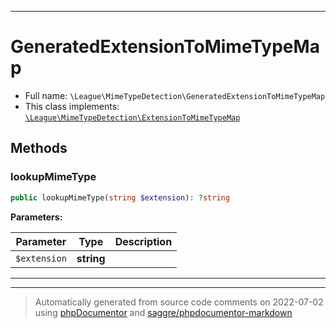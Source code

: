 ***

# GeneratedExtensionToMimeTypeMap





* Full name: `\League\MimeTypeDetection\GeneratedExtensionToMimeTypeMap`
* This class implements:
[`\League\MimeTypeDetection\ExtensionToMimeTypeMap`](./ExtensionToMimeTypeMap.md)




## Methods


### lookupMimeType



```php
public lookupMimeType(string $extension): ?string
```








**Parameters:**

| Parameter | Type | Description |
|-----------|------|-------------|
| `$extension` | **string** |  |




***


***
> Automatically generated from source code comments on 2022-07-02 using [phpDocumentor](http://www.phpdoc.org/) and [saggre/phpdocumentor-markdown](https://github.com/Saggre/phpDocumentor-markdown)
